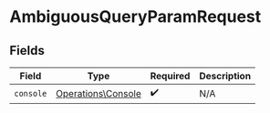 # AmbiguousQueryParamRequest


## Fields

| Field                                                    | Type                                                     | Required                                                 | Description                                              |
| -------------------------------------------------------- | -------------------------------------------------------- | -------------------------------------------------------- | -------------------------------------------------------- |
| `console`                                                | [Operations\Console](../../Models/Operations/Console.md) | :heavy_check_mark:                                       | N/A                                                      |